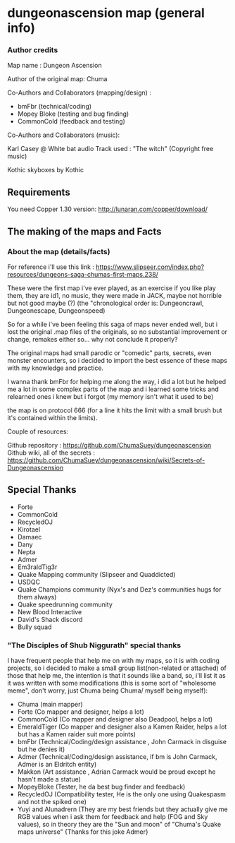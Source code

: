# dungeonascension map (general info)

### Author credits

Map name : Dungeon Ascension

Author of the original map: Chuma

Co-Authors and Collaborators (mapping/design) : 

- bmFbr (technical/coding)
- Mopey Bloke (testing and bug finding)
- CommonCold (feedback and testing)

Co-Authors and Collaborators (music):

Karl Casey @ White bat audio 
Track used : "The witch" (Copyright free music)

Kothic skyboxes by Kothic

## Requirements

You need Copper 1.30 version:
http://lunaran.com/copper/download/

## The making of the maps and Facts

### About the map (details/facts)

For reference i'll use this link : https://www.slipseer.com/index.php?resources/dungeons-saga-chumas-first-maps.238/

These were the first map i've ever played, as an exercise if you like play them, they are id1, no music, they were made in JACK, maybe not horrible but not good maybe (?) (the "chronological order is: Dungeoncrawl, Dungeonescape, Dungeonspeed)

So for a while i've been feeling this saga of maps never ended well, but i lost the original .map files of the originals, so no substantial improvement or change, remakes either so... why not conclude it properly?

The original maps had small parodic or "comedic" parts, secrets, even monster encounters, so i decided to import the best essence of these maps with my knowledge and practice.

I wanna thank bmFbr for helping me along the way, i did a lot but he helped me a lot in some complex parts of the map and i learned some tricks and relearned ones i knew but i forgot (my memory isn't what it used to be)

the map is on protocol 666 (for a line it hits the limit with a small brush but it's contained within the limits).

Couple of resources:

Github repository : https://github.com/ChumaSuey/dungeonascension
Github wiki, all of the secrets : https://github.com/ChumaSuey/dungeonascension/wiki/Secrets-of-Dungeonascension

## Special Thanks

- Forte
- CommonCold
- RecycledOJ
- Kirotael
- Damaec
- Dany
- Nepta
- Admer
- Em3raldTig3r
- Quake Mapping community (Slipseer and Quaddicted)
- USDQC
- Quake Champions community (Nyx's and Dez's communities hugs for them always)
- Quake speedrunning community
- New Blood Interactive
- David's Shack discord
- Bully squad



### "The Disciples of Shub Niggurath" special thanks

I have frequent people that help me on with my maps, so it is with coding projects, so i decided to make a small group list(non-related or attached) of those that help me, the intention is that it sounds like a band, so, i'll list it as it was written with some modifications (this is some sort of "wholesome meme", don't worry, just Chuma being Chuma/ myself being myself):


- Chuma (main mapper)
- Forte (Co mapper and designer, helps a lot)
- CommonCold (Co mapper and designer also Deadpool, helps a lot)
- EmeraldTiger (Co mapper and designer also a Kamen Raider, helps a lot but has a Kamen raider suit more points)
- bmFbr (Technical/Coding/design assistance , John Carmack in disguise but he denies it)
- Admer (Technical/Coding/design assistance, if bm is John Carmack, Admer is an Eldritch entity)
- Makkon (Art assistance , Adrian Carmack would be proud except he hasn't made a statue)
- MopeyBloke (Tester, he da best bug finder and feedback)
- RecycledOJ (Compatibility tester, He is the only one using Quakespasm and not the spiked one)
- Yuyi and Alunadrern (They are my best friends but they actually give me RGB values when i ask them for feedback and help (FOG and Sky values), so in theory they are the "Sun and moon" of "Chuma's Quake maps universe" {Thanks for this joke Admer}
